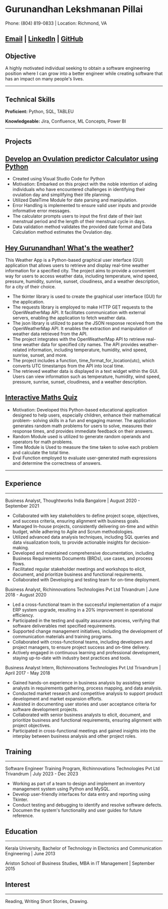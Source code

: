 # Gurunandhan Lekshmanan Pillai

Phone: (804) 819-0833 | Location: Richmond, VA

[Email](mailto:Gurunandhan05@gmail.com) | [LinkedIn](https://www.linkedin.com/in/nandhan-pillai-624a7a293/) | [GitHub](https://github.com/NandhanGPillai)
---

## Objective
A highly motivated individual seeking to obtain a software engineering position where I can grow into a better engineer while creating software that has an impact on many people's lives. 

___
## Technical Skills
**Proficient:** Python, SQL, TABLEU

**Knowledgeable:** Jira, Confluence, ML Concepts, Power BI

___
## Projects

[Develop an Ovulation predictor Calculator using Python ](https://github.com/NandhanGPillai/Ovulation-Day-Prediction) 
---

* Created using Visual Studio Code for Python
* Motivation: Embarked on this project with the noble intention of aiding individuals who have encountered challenges in identifying their ovulation 
   day and simplifying their life planning.
* Utilized DateTime Module for date parsing and manipulation.
* Error Handling is implemented to ensure valid user inputs and provide informative error messages.
* The calculator prompts users to input the first date of their last menstrual period and the length of their menstrual cycle in days.
* Data validation method validates the provided date format and Data Calculation method estimates the Ovulation day.

[Hey Gurunandhan! What's the weather?](https://github.com/NandhanGPillai/Weather-App)
---

This Weather App is a Python-based graphical user interface (GUI) application that allows users to retrieve and display real-time weather information for a specified city. The project aims to provide a convenient way for users to access weather data, including temperature, wind speed, pressure, humidity, sunrise, sunset, cloudiness, and a weather description, for a city of their choice.
* The tkinter library is used to create the graphical user interface (GUI) for the application.
* The requests library is employed to make HTTP GET requests to the OpenWeatherMap API. It facilitates communication with external servers, enabling 
   the application to fetch weather data.
* The json library is utilized to parse the JSON response received from the OpenWeatherMap API. It enables the extraction and manipulation of weather 
   data retrieved from the API.
* The project integrates with the OpenWeatherMap API to retrieve real-time weather data for specified city names. The API 
   provides weather-related information, including temperature, humidity, wind speed, sunrise, sunset, and more.
* The project includes a function, time_format_for_location(utc), which converts UTC timestamps from the API into local time.
* The retrieved weather data is displayed in a text widget within the GUI. Users can view information such as temperature, humidity, wind speed, 
   pressure, sunrise, sunset, cloudiness, and a weather description.

[Interactive Maths Quiz](https://github.com/NandhanGPillai/Interactive-Maths-Quiz)
---
* Motivation: Developed this Python-based educational application designed to help users, especially children, enhance their mathematical problem- 
   solving skills in a fun and engaging manner. The application generates random math problems for users to solve, measures their response times, and 
   provides immediate feedback on their answers.
* Random Module used is utilized to generate random operands and operators for math problems.
* Time Module is Used to measure the time taken to solve each problem and calculate the total time.
* Eval Function employed to evaluate user-generated math expressions and determine the correctness of answers.
---

## Experience
---

Business Analyst, Thoughtworks India
Bangalore | August 2020 - September 2021

   * Collaborated with key stakeholders to define project scope, objectives, and success criteria, ensuring alignment with business goals.
   * Managed In-house projects, consistently delivering on-time and within budget, while adhering to Agile and Scrum methodologies.
   * Utilized advanced data analysis techniques, including SQL queries and data visualization tools, to provide actionable insights for decision-making.
   * Developed and maintained comprehensive documentation, including Business Requirements Documents (BRDs), use cases, and process flows.
   * Facilitated regular stakeholder meetings and workshops to elicit, document, and prioritize business and functional requirements.
   * Collaborated with Developing and testing team for on-time deployment.

Business Analyst, Richinnovations Technologies Pvt Ltd
Trivandrum | June 2018 - August 2020

   * Led a cross-functional team in the successful implementation of a major ERP system upgrade, resulting in a 20% improvement in operational 
     efficiency.
   * Participated in the testing and quality assurance process, verifying that software deliverables met specified requirements.
   * Supported change management initiatives, including the development of communication materials and training programs.
   * Collaborated with cross-functional teams, including developers and project managers, to ensure project success and on-time delivery.
   * Actively engaged in continuous learning and professional development, staying up-to-date with industry best practices and tools.

Business Analyst Intern, Richinnovations Technologies Pvt Ltd
Trivandrum | April 2017 - May 2018

   * Gained hands-on experience in business analysis by assisting senior analysts in requirements gathering, process mapping, and data analysis.
   * Conducted market research and competitive analysis to support product development and market expansion efforts.
   * Assisted in documenting user stories and user acceptance criteria for software development projects.
   * Collaborated with senior business analysts to elicit, document, and prioritize business and functional requirements, ensuring alignment with 
     project objectives.
   * Participated in cross-functional meetings and gained insights into the interplay between business analysis and other project roles.

 ## Training
 ---
Software Engineer Training Program, Richinnovations Technologies Pvt Ltd
Trivandrum | July 2023 - Dec 2023

   * Working as part of a team to design and implement an inventory management system using Python and MySQL.
   * Develop user-friendly interfaces for data entry and reporting using Tkinter.
   * Conduct testing and debugging to identify and resolve software defects.
   * Documen the system's functionality and user guides for future reference.
 
     
## Education
---

Kerala University, Bachelor of Technology in Electonics and Communication Engineering | June 2013

Ariston School of Business Studies, MBA in IT Management | September 2015

## Interest
---

Reading, Writing Short Stories, Drawing.















